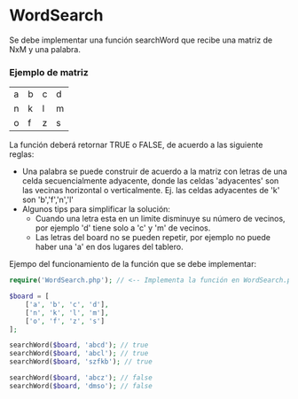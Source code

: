 # WordSearch
Se debe implementar una función searchWord que recibe una matriz de NxM y una palabra. 

### Ejemplo de matriz

| | | ||
|-|-|-|-|
|a|b|c|d|
|n|k|l|m|
|o|f|z|s|

La función deberá retornar TRUE o FALSE, de acuerdo a las siguiente reglas:
- Una palabra se puede construir de acuerdo a la matriz con letras de una celda secuencialmente adyacente, donde las celdas 'adyacentes' son las vecinas horizontal o verticalmente. Ej. las celdas adyacentes de 'k' son 'b','f','n','l'
- Algunos tips para simplificar la solución:
    - Cuando una letra esta en un limite disminuye su número de vecinos, por ejemplo 'd' tiene solo a 'c' y 'm' de vecinos.
    - Las letras del board no se pueden repetir, por ejemplo no puede haber una 'a' en dos lugares del tablero.
    
Ejempo del funcionamiento de la función que se debe implementar:

```php
require('WordSearch.php'); // <-- Implementa la función en WordSearch.php

$board = [
    ['a', 'b', 'c', 'd'],
    ['n', 'k', 'l', 'm'],
    ['o', 'f', 'z', 's']
];

searchWord($board, 'abcd'); // true
searchWord($board, 'abcl'); // true
searchWord($board, 'szfkb'); // true

searchWord($board, 'abcz'); // false
searchWord($board, 'dmso'); // false
```
